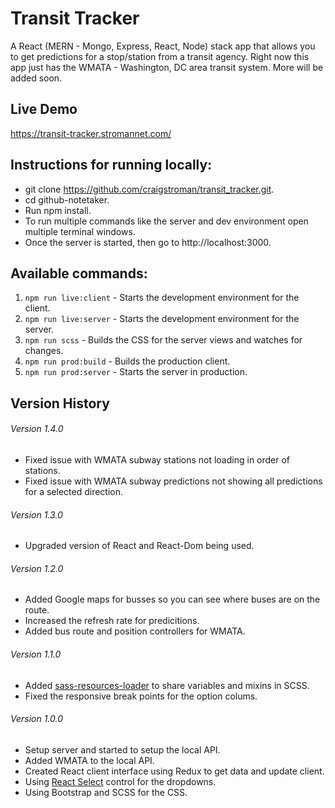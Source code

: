 # Transit Tracker

A React (MERN - Mongo, Express, React, Node) stack app that allows you to get predictions for a stop/station from a transit agency.
Right now this app just has the WMATA - Washington, DC area transit system.  More will be added soon.


## Live Demo
https://transit-tracker.stromannet.com/

## Instructions for running locally:
- git clone https://github.com/craigstroman/transit_tracker.git.
- cd github-notetaker.
- Run npm install.
- To run multiple commands like the server and dev environment open multiple terminal windows.
- Once the server is started, then go to http://localhost:3000.

## Available commands:
1. `npm run live:client` - Starts the development environment for the client.
1. `npm run live:server` - Starts the development environment for the server.
1. `npm run scss` - Builds the CSS for the server views and watches for changes.
1. `npm run prod:build` - Builds the production client.
1. `npm run prod:server` - Starts the server in production.

## Version History

###### Version 1.4.0
- Fixed issue with WMATA subway stations not loading in order of stations.
- Fixed issue with WMATA subway predictions not showing all predictions for a selected direction.

###### Version 1.3.0
- Upgraded version of React and React-Dom being used.

###### Version 1.2.0
- Added Google maps for busses so you can see where buses are on the route.
- Increased the refresh rate for predicitions.
- Added bus route and position controllers for WMATA.

###### Version 1.1.0
- Added [sass-resources-loader](https://www.npmjs.com/package/sass-resources-loader) to share variables and mixins in SCSS.
- Fixed the responsive break points for the option colums.

###### Version 1.0.0
- Setup server and started to setup the local API.
- Added WMATA to the local API.
- Created React client interface using Redux to get data and update client.
- Using [React Select](https://github.com/JedWatson/react-select) control for the dropdowns.
- Using Bootstrap and SCSS for the CSS.

